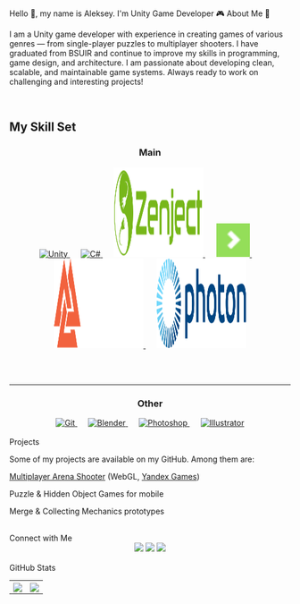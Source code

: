 Hello 👋, my name is Aleksey. I'm Unity Game Developer 🎮
About Me 🤠

I am a Unity game developer with experience in creating games of various genres — from single-player puzzles to multiplayer shooters.
I have graduated from BSUIR and continue to improve my skills in programming, game design, and architecture.
I am passionate about developing clean, scalable, and maintainable game systems. Always ready to work on challenging and interesting projects!

<br/>  


## My Skill Set  

<div align="center">

### Main
<a href="https://unity.com/" target="_blank">
  <img src="https://profilinator.rishav.dev/skills-assets/unity.png" alt="Unity" width="60" height="60" />
</a>&nbsp;&nbsp;&nbsp;&nbsp;
<a href="https://docs.microsoft.com/en-us/dotnet/csharp/" target="_blank">
  <img src="https://profilinator.rishav.dev/skills-assets/csharp-original.svg" alt="C#" width="60" height="60" />
</a>&nbsp;&nbsp;&nbsp;&nbsp;
<a href="https://github.com/Mathijs-Bakker/Extenject" target="_blank">
  <img src="https://github.com/LeshaTola/leshatola/raw/main/assets/Icons/Zenject.png" alt="Zenject" width="160" height="160"/>
</a>&nbsp;&nbsp;&nbsp;&nbsp;
<a href="https://dotween.demigiant.com/" target="_blank">
  <img src="https://github.com/LeshaTola/leshatola/raw/main/assets/Icons/Dotween.png" alt="DoTween" width="60" height="60"/>
</a>&nbsp;&nbsp;&nbsp;&nbsp;
<a href="https://odininspector.com/" target="_blank">
  <img src="https://github.com/LeshaTola/leshatola/raw/main/assets/Icons/Odin.png" alt="Odin" width="160" height="160"/>
</a>&nbsp;&nbsp;&nbsp;&nbsp;
<a href="https://www.photonengine.com/pun" target="_blank">
  <img src="https://github.com/LeshaTola/leshatola/raw/main/assets/Icons/Photon%20Engine.png" alt="Photon Pun 2" width="160" height="160"/>
</a>

<br/><br/>

---

### Other
<a href="https://github.com/" target="_blank">
  <img src="https://profilinator.rishav.dev/skills-assets/git-scm-icon.svg" alt="Git" width="60" height="60" />
</a>&nbsp;&nbsp;&nbsp;&nbsp;
<a href="https://www.blender.org/" target="_blank">
  <img src="https://profilinator.rishav.dev/skills-assets/blender_community_badge_white.svg" alt="Blender" width="60" height="60" />
</a>&nbsp;&nbsp;&nbsp;&nbsp;
<a href="https://www.adobe.com/in/products/photoshop.html" target="_blank">
  <img src="https://profilinator.rishav.dev/skills-assets/photoshop-plain.svg" alt="Photoshop" width="60" height="60" />
</a>&nbsp;&nbsp;&nbsp;&nbsp;
<a href="https://www.adobe.com/in/products/illustrator.html" target="_blank">
  <img src="https://profilinator.rishav.dev/skills-assets/adobe_illustrator-icon.svg" alt="Illustrator" width="60" height="60" />
</a>

</div>

<br/>  
Projects

Some of my projects are available on my GitHub. Among them are:

[Multiplayer Arena Shooter](https://github.com/LeshaTola/MultiplayerShooter) (WebGL, [Yandex Games](https://yandex.ru/games/app/409413?lang=ru))

Puzzle & Hidden Object Games for mobile

Merge & Collecting Mechanics prototypes

<br/>
Connect with Me
<div align="center"> <a href="https://linkedin.com/in/алексей-тола-745176256/?locale=en_US" target="_blank"><img src=https://img.shields.io/badge/linkedin-%231E77B5.svg?&style=for-the-badge&logo=linkedin&logoColor=white /></a> <a href="https://github.com/LeshaTola" target="_blank"><img src=https://img.shields.io/badge/github-%2324292e.svg?&style=for-the-badge&logo=github&logoColor=white /></a> <a href="https://t.me/Lesha14447" target="_blank"><img src=https://img.shields.io/badge/Telegram-2CA5E0?style=for-the-badge&logo=telegram&logoColor=white /></a> </div> <br/>
GitHub Stats
<div align="center"> <table> <td> <div align="center"><img src="http://github-profile-summary-cards.vercel.app/api/cards/stats?username=LeshaTola&theme=calm" align="center" /></div> </td> <td> <div align="center"><img src="http://github-profile-summary-cards.vercel.app/api/cards/repos-per-language?username=LeshaTola&theme=calm" align="center" /></div> </td> </table> </div>
